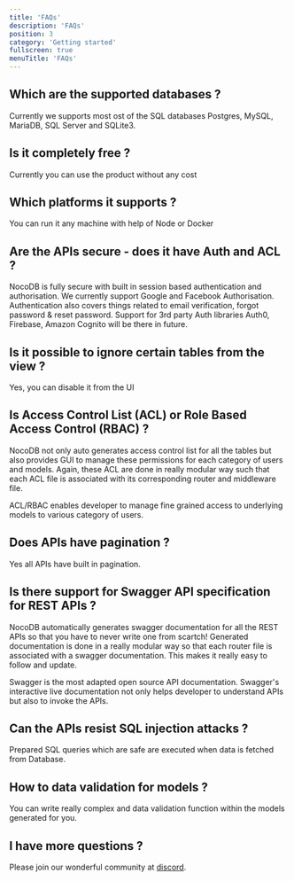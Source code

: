 ```yaml
---
title: 'FAQs'
description: 'FAQs'
position: 3
category: 'Getting started'
fullscreen: true
menuTitle: 'FAQs'
---
```


## Which are the supported databases ?

Currently we supports most ost of the SQL databases Postgres, MySQL, MariaDB, SQL Server and SQLite3.

## Is it completely free ?

Currently you can use the product without any cost

## Which platforms it supports ?

You can run it any machine with help of Node or Docker

## Are the APIs secure - does it have Auth and ACL ?

NocoDB is fully secure with built in session based authentication and authorisation. We currently support Google and Facebook Authorisation.
Authentication also covers things related to email verification, forgot password & reset password. Support for 3rd party Auth libraries Auth0, Firebase, Amazon Cognito will be there in future.

## Is it possible to ignore certain tables from the view ?

Yes, you can disable it from the UI

## Is Access Control List (ACL) or Role Based Access Control (RBAC) ?

NocoDB not only auto generates access control list for all the tables but also provides GUI to manage these permissions for each category of users and models. Again, these ACL are done in really modular way such that each ACL file is associated with its corresponding router and middleware file.

ACL/RBAC enables developer to manage fine grained access to underlying models to various category of users.

## Does APIs have pagination ?

Yes all APIs have built in pagination.

## Is there support for Swagger API specification for REST APIs ?

NocoDB automatically generates swagger documentation for all the REST APIs so that you have to never write one from scartch! Generated documentation is done in a really modular way so that each router file is associated with a swagger documentation. This makes it really easy to follow and update.

Swagger is the most adapted open source API documentation. Swagger's interactive live documentation not only helps developer to understand APIs but also to invoke the APIs.

## Can the APIs resist SQL injection attacks ?

Prepared SQL queries which are safe are executed when data is fetched from Database.

## How to data validation for models ?

You can write really complex and data validation function within the models generated for you.

## I have more questions ?

Please join our wonderful community at [discord](https://discord.gg/5RgZmkW).